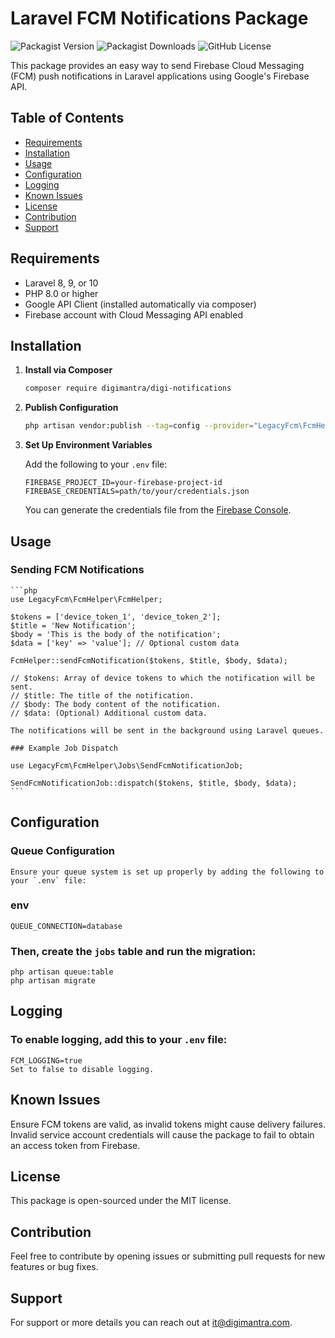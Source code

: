 # Laravel FCM Notifications Package

![Packagist Version](https://img.shields.io/packagist/v/digimantra/digi-notification)
![Packagist Downloads](https://img.shields.io/packagist/dt/digimantra/digi-notification)
![GitHub License](https://img.shields.io/github/license/digimantra/digi-notification?style=flat-square)

This package provides an easy way to send Firebase Cloud Messaging (FCM) push notifications in Laravel applications using Google's Firebase API.

## Table of Contents

- [Requirements](#requirements)
- [Installation](#installation)
- [Usage](#usage)
- [Configuration](#configuration)
- [Logging](#logging)
- [Known Issues](#known-issues)
- [License](#license)
- [Contribution](#contribution)
- [Support](#support)

## Requirements

- Laravel 8, 9, or 10
- PHP 8.0 or higher
- Google API Client (installed automatically via composer)
- Firebase account with Cloud Messaging API enabled

## Installation

1. **Install via Composer**

    ```bash
    composer require digimantra/digi-notifications
    ```

2. **Publish Configuration**

    ```bash
    php artisan vendor:publish --tag=config --provider="LegacyFcm\FcmHelper\FcmServiceProvider"
    ```

3. **Set Up Environment Variables**

    Add the following to your `.env` file:

    ```env
    FIREBASE_PROJECT_ID=your-firebase-project-id
    FIREBASE_CREDENTIALS=path/to/your/credentials.json
    ```

    You can generate the credentials file from the [Firebase Console](https://console.firebase.google.com/).

## Usage

### Sending FCM Notifications

    ```php
    use LegacyFcm\FcmHelper\FcmHelper;

    $tokens = ['device_token_1', 'device_token_2'];
    $title = 'New Notification';
    $body = 'This is the body of the notification';
    $data = ['key' => 'value']; // Optional custom data
    
    FcmHelper::sendFcmNotification($tokens, $title, $body, $data);

    // $tokens: Array of device tokens to which the notification will be sent.
    // $title: The title of the notification.
    // $body: The body content of the notification.
    // $data: (Optional) Additional custom data.

    The notifications will be sent in the background using Laravel queues.

    ### Example Job Dispatch

    use LegacyFcm\FcmHelper\Jobs\SendFcmNotificationJob;

    SendFcmNotificationJob::dispatch($tokens, $title, $body, $data);
    ```
## Configuration

### Queue Configuration

    Ensure your queue system is set up properly by adding the following to your `.env` file:

### env
    QUEUE_CONNECTION=database

### Then, create the `jobs` table and run the migration:
    php artisan queue:table
    php artisan migrate

## Logging

### To enable logging, add this to your `.env` file:
    FCM_LOGGING=true
    Set to false to disable logging.

## Known Issues
Ensure FCM tokens are valid, as invalid tokens might cause delivery failures.
Invalid service account credentials will cause the package to fail to obtain an access token from Firebase.

## License
This package is open-sourced under the MIT license.

## Contribution
Feel free to contribute by opening issues or submitting pull requests for new features or bug fixes.

## Support
For support or more details you can reach out at it@digimantra.com.